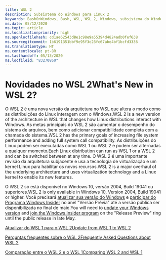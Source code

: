 ```yaml
---
title: WSL 2
description: Subsistema do Windows para Linux 2
keywords: BashOnWindows, Bash, WSL, WSL 2, Windows, subsistema do Windows para Linux, subsistema do Windows, Ubuntu, Debian, Suse, Windows 10, instalar
ms.date: 05/12/2020
ms.topic: article
ms.localizationpriority: high
ms.openlocfilehash: cd1ae62543d8e1c98e9a55394d4824adb0fef638
ms.sourcegitcommit: 1b6191351bbf9e95f3c28fc67abe4bf1bcfd3336
ms.translationtype: HT
ms.contentlocale: pt-BR
ms.lasthandoff: 05/13/2020
ms.locfileid: "83270860"
---
```

# <a name="whats-new-in-wsl-2"></a><span data-ttu-id="fad92-104">Novidades no WSL 2</span><span class="sxs-lookup"><span data-stu-id="fad92-104">What's New in WSL 2?</span></span>

<span data-ttu-id="fad92-105">O WSL 2 é uma nova versão da arquitetura no WSL que altera o modo como as distribuições do Linux interagem com o Windows.</span><span class="sxs-lookup"><span data-stu-id="fad92-105">WSL 2 is a new version of the architecture in WSL that changes how Linux distributions interact with Windows.</span></span> <span data-ttu-id="fad92-106">As metas principais do WSL 2 são aumentar o desempenho do sistema de arquivos, bem como adicionar compatibilidade completa com a chamada do sistema.</span><span class="sxs-lookup"><span data-stu-id="fad92-106">WSL 2 has the primary goals of increasing file system performance and adding full system call compatibility.</span></span> <span data-ttu-id="fad92-107">As distribuições do Linux podem ser executadas como WSL 1 ou WSL 2 e podem ser alternadas a qualquer momento.</span><span class="sxs-lookup"><span data-stu-id="fad92-107">Each Linux distribution can run as WSL 1 or a WSL 2 and can be switched between at any time.</span></span> <span data-ttu-id="fad92-108">O WSL 2 é uma importante revisão da arquitetura subjacente e usa a tecnologia de virtualização e um kernel Linux para habilitar os novos recursos.</span><span class="sxs-lookup"><span data-stu-id="fad92-108">WSL 2 is a major overhaul of the underlying architecture and uses virtualization technology and a Linux kernel to enable its new features.</span></span>

<span data-ttu-id="fad92-109">O WSL 2 só está disponível no Windows 10, versão 2004, Build 19041 ou superiores.</span><span class="sxs-lookup"><span data-stu-id="fad92-109">WSL 2 is only available in Windows 10, Version 2004, Build 19041 or higher.</span></span> <span data-ttu-id="fad92-110">Você precisará [atualizar sua versão do Windows](ms-settings:windowsupdate) e [participar do Programa Windows Insider](https://insider.windows.com/insidersigninboth/) no anel "Versão Prévia" até a versão pública ser disponibilizada no final de maio.</span><span class="sxs-lookup"><span data-stu-id="fad92-110">You will need to [update your Windows version](ms-settings:windowsupdate) and [join the Windows Insider program](https://insider.windows.com/insidersigninboth/) on the "Release Preview" ring until the public release in late May.</span></span>

[<span data-ttu-id="fad92-111">Atualizar do WSL 1 para o WSL 2</span><span class="sxs-lookup"><span data-stu-id="fad92-111">Update from WSL 1 to WSL 2</span></span>](./install-win10.md#update-to-wsl-2)

[<span data-ttu-id="fad92-112">Perguntas frequentes sobre o WSL 2</span><span class="sxs-lookup"><span data-stu-id="fad92-112">Frequently Asked Questions about WSL 2</span></span>](./wsl2-faq.md)

[<span data-ttu-id="fad92-113">Comparação entre o WSL 2 e o WSL 1</span><span class="sxs-lookup"><span data-stu-id="fad92-113">Comparing WSL 2 and WSL 1</span></span>](./compare-versions.md)
